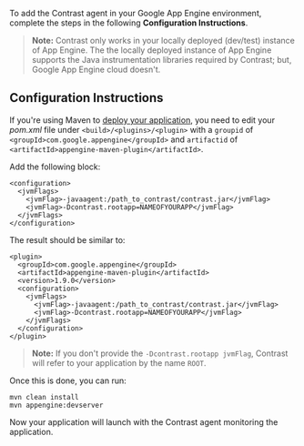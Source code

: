 <!--
title: "Installing Contrast on Google App Engine"
description: "Guidelines for configuring an agent with the Google App Engine"
tags: "java agent installation Google engine"
-->


To add the Contrast agent in your Google App Engine environment, complete the steps in the following **Configuration Instructions**. 

> **Note:** Contrast only works in your locally deployed (dev/test) instance of App Engine. The the locally deployed instance of App Engine supports the Java instrumentation libraries required by Contrast; but, Google App Engine cloud doesn't.

## Configuration Instructions

If you're using Maven to [deploy your application](https://developers.google.com/appengine/docs/java/gettingstarted/creating), you need to edit your *pom.xml* file under `<build>/<plugins>/<plugin>` with a `groupid` of `<groupId>com.google.appengine</groupId>` and `artifactid` of `<artifactId>appengine-maven-plugin</artifactId>`.

Add the following block: 

````
<configuration>
  <jvmFlags>
    <jvmFlag>-javaagent:/path_to_contrast/contrast.jar</jvmFlag>
    <jvmFlag>-Dcontrast.rootapp=NAMEOFYOURAPP</jvmFlag>
  </jvmFlags>
</configuration>
````

The result should be similar to: 

````
<plugin>
  <groupId>com.google.appengine</groupId>
  <artifactId>appengine-maven-plugin</artifactId>
  <version>1.9.0</version>
  <configuration>
    <jvmFlags>
      <jvmFlag>-javaagent:/path_to_contrast/contrast.jar</jvmFlag>
      <jvmFlag>-Dcontrast.rootapp=NAMEOFYOURAPP</jvmFlag>
    </jvmFlags>
  </configuration>
</plugin>
````

> **Note:** If you don't provide the `-Dcontrast.rootapp jvmFlag`, Contrast will refer to your application by the name `ROOT`.
 
Once this is done, you can run: 

````
mvn clean install
mvn appengine:devserver
````

Now your application will launch with the Contrast agent monitoring the application.

